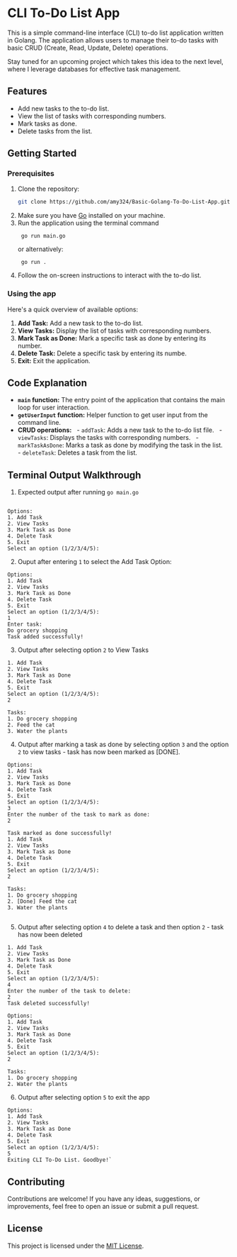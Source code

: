 # CLI To-Do List App

This is a simple command-line interface (CLI) to-do list application written in Golang. The application allows users to manage their to-do tasks with basic CRUD (Create, Read, Update, Delete) operations.

Stay tuned for an upcoming project which takes this idea to the next level, where I leverage databases for effective task management. 

## Features

- Add new tasks to the to-do list.
- View the list of tasks with corresponding numbers.
- Mark tasks as done.
- Delete tasks from the list.

## Getting Started

### Prerequisites

1. Clone the repository:
   ```bash
   git clone https://github.com/amy324/Basic-Golang-To-Do-List-App.git
   ```
2.  Make sure you have [Go](https://golang.org/) installed on your machine.
3. Run the application using the terminal command
    ```
     go run main.go
    ```
    or alternatively:
    ```
     go run .
    ```
4. Follow the on-screen instructions to interact with the to-do list. 

### Using the app
Here's a quick overview of available options:

1. **Add Task:** Add a new task to the to-do list.
2. **View Tasks:** Display the list of tasks with corresponding numbers.
3. **Mark Task as Done:** Mark a specific task as done by entering its number.
4. **Delete Task:** Delete a specific task by entering its numbe.
5. **Exit:** Exit the application.

## Code Explanation

- **`main` function:** The entry point of the application that contains the main loop for user interaction.
- **`getUserInput` function:** Helper function to get user input from the command line.
- **CRUD operations:**
  - `addTask`: Adds a new task to the to-do list file.
  - `viewTasks`: Displays the tasks with corresponding numbers.
  - `markTaskAsDone`: Marks a task as done by modifying the task in the list.
  - `deleteTask`: Deletes a task from the list.

## Terminal Output Walkthrough

1. Expected output after running `go main.go`

```Welcome to your CLI To-Do List

Options:
1. Add Task
2. View Tasks
3. Mark Task as Done
4. Delete Task
5. Exit
Select an option (1/2/3/4/5): 

```

2. Ouput after entering `1` to select the Add Task Option:

```
Options:
1. Add Task
2. View Tasks
3. Mark Task as Done
4. Delete Task
5. Exit
Select an option (1/2/3/4/5): 
1
Enter task: 
Do grocery shopping
Task added successfully!
```
3. Output after selecting option `2` to View Tasks
```Options:
1. Add Task
2. View Tasks
3. Mark Task as Done
4. Delete Task
5. Exit
Select an option (1/2/3/4/5): 
2

Tasks:
1. Do grocery shopping
2. Feed the cat
3. Water the plants

```


4. Output after marking a task as done by selecting option `3` and the option `2` to view tasks - task has now been marked as [DONE].

```Options:
Options:
1. Add Task
2. View Tasks
3. Mark Task as Done
4. Delete Task
5. Exit
Select an option (1/2/3/4/5): 
3
Enter the number of the task to mark as done: 
2

Task marked as done successfully!
1. Add Task
2. View Tasks
3. Mark Task as Done
4. Delete Task
5. Exit
Select an option (1/2/3/4/5): 
2

Tasks:
1. Do grocery shopping
2. [Done] Feed the cat
3. Water the plants


```
5. Output after selecting option `4` to delete a task and then option `2` - task has now been deleted
```Options:
1. Add Task
2. View Tasks
3. Mark Task as Done
4. Delete Task
5. Exit
Select an option (1/2/3/4/5): 
4
Enter the number of the task to delete: 
2
Task deleted successfully!

Options:
1. Add Task
2. View Tasks
3. Mark Task as Done
4. Delete Task
5. Exit
Select an option (1/2/3/4/5): 
2

Tasks:
1. Do grocery shopping
2. Water the plants

```
6. Output after selecting option `5` to exit the app
```
Options:
1. Add Task
2. View Tasks
3. Mark Task as Done
4. Delete Task
5. Exit
Select an option (1/2/3/4/5): 
5
Exiting CLI To-Do List. Goodbye!`
```
## Contributing

Contributions are welcome! If you have any ideas, suggestions, or improvements, feel free to open an issue or submit a pull request.

## License

This project is licensed under the [MIT License](LICENSE).
